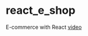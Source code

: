 # react_e_shop

E-commerce with React
[video](https://youtu.be/_tw5lvIp59o?list=PL-Db3tEF6pB8UO2MmccX-5qeGDX9rek7Q&t=1903)
